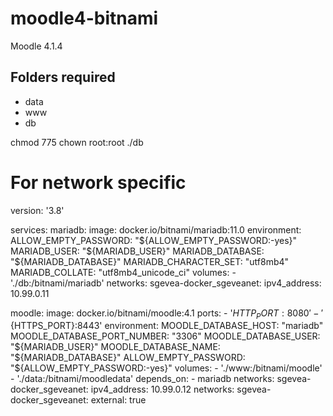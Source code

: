 # moodle4-bitnami
Moodle 4.1.4

## Folders required
- data
- www
- db

chmod 775
chown root:root ./db

# For network specific

version: '3.8'

services:
  mariadb:
    image: docker.io/bitnami/mariadb:11.0
    environment:
      ALLOW_EMPTY_PASSWORD: "${ALLOW_EMPTY_PASSWORD:-yes}"
      MARIADB_USER: "${MARIADB_USER}"
      MARIADB_DATABASE: "${MARIADB_DATABASE}"
      MARIADB_CHARACTER_SET: "utf8mb4"
      MARIADB_COLLATE: "utf8mb4_unicode_ci"
    volumes:
      - './db:/bitnami/mariadb'
    networks:
      sgevea-docker_sgeveanet:
        ipv4_address: 10.99.0.11

  moodle:
    image: docker.io/bitnami/moodle:4.1
    ports:
      - '${HTTP_PORT}:8080'
      - '${HTTPS_PORT}:8443'
    environment:
      MOODLE_DATABASE_HOST: "mariadb"
      MOODLE_DATABASE_PORT_NUMBER: "3306"
      MOODLE_DATABASE_USER: "${MARIADB_USER}"
      MOODLE_DATABASE_NAME: "${MARIADB_DATABASE}"
      ALLOW_EMPTY_PASSWORD: "${ALLOW_EMPTY_PASSWORD:-yes}"
    volumes:
      - './www:/bitnami/moodle'
      - './data:/bitnami/moodledata'
    depends_on:
      - mariadb
    networks:
      sgevea-docker_sgeveanet:
        ipv4_address: 10.99.0.12
networks:
  sgevea-docker_sgeveanet:
    external: true

